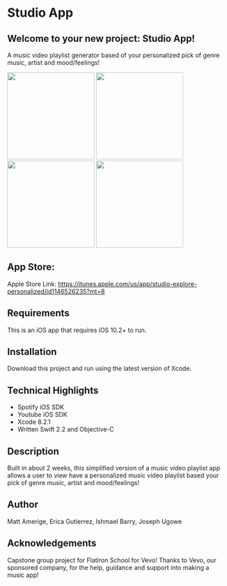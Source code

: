 # Studio App

## Welcome to your new project: Studio App!


A music video playlist generator based of your personalized pick of genre music, artist and mood/feelings!



<img src="http://a5.mzstatic.com/us/r30/Purple71/v4/af/0c/7a/af0c7a68-9b9d-58cc-b6f6-94196f5ad34b/screen696x696.jpeg" width="200">   <img src="http://static.wixstatic.com/media/b6f44b_eab21cdbfbf043c7aae17f5e5caf4f55~mv2.jpeg_srz_530_941_85_22_0.50_1.20_0.00_jpeg_srz" width="200">   <img src="http://static.wixstatic.com/media/b6f44b_c3b9d372f8bc4ea8a4db495c6864e732~mv2.jpeg_srz_530_941_85_22_0.50_1.20_0.00_jpeg_srz" width="200">
 <img src="http://static.wixstatic.com/media/b6f44b_b3990b815d1c4cffa2b1265c10b9361d~mv2.jpeg_srz_530_941_85_22_0.50_1.20_0.00_jpeg_srz" width="200">

## App Store:
Apple Store Link: https://itunes.apple.com/us/app/studio-explore-personalized/id1146526235?mt=8



## Requirements
This is an iOS app that requires iOS 10.2+ to run. 

## Installation
Download this project and run using the latest version of Xcode.

## Technical Highlights
* Spotify iOS SDK 
* Youtube iOS SDK 
* Xcode 8.2.1 
* Written Swift 2.2 and Objective-C

## Description
Built in about 2 weeks, this simplified version of a music video playlist app allows a user to view have a personalized music video playlist based your pick of genre music, artist and mood/feelings! 

## Author
Matt Amerige, Erica Gutierrez, Ishmael Barry, Joseph Ugowe

## Acknowledgements
Capstone group project for Flatiron School for Vevo!
Thanks to Vevo, our sponsored company, for the help, guidance and support into making a music app!
